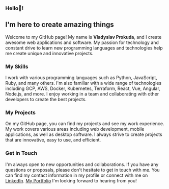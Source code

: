 ### Hello👋!
## I'm here to create amazing things ##

Welcome to my GitHub page! My name is **Vladyslav Prokuda**, and I create awesome web applications and software. My passion for technology and constant drive to learn new programming languages and technologies help me create unique and innovative projects.

### My Skills

I work with various programming languages such as Python, JavaScript, Ruby, and many others. I'm also familiar with a wide range of technologies including GCP, AWS, Docker, Kubernetes, Terraform, React, Vue, Angular, Node.js, and more. I enjoy working in a team and collaborating with other developers to create the best projects.

### My Projects

On my GitHub page, you can find my projects and see my work experience. My work covers various areas including web development, mobile applications, as well as desktop software. I always strive to create projects that are innovative, easy to use, and efficient.

### Get in Touch

I'm always open to new opportunities and collaborations. If you have any questions or proposals, please don't hesitate to get in touch with me. You can find my contact information in my profile or connect with me on [LinkedIn](https://www.linkedin.com/in/vladyslav-prokuda-9774a0160). [My Portfolio](https://prokudavlad.github.io/My-Portfolio/) I'm looking forward to hearing from you!
